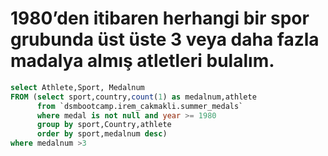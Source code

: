 # 1980’den itibaren herhangi bir spor grubunda üst üste 3 veya daha fazla madalya almış atletleri bulalım.

``` SQL
select Athlete,Sport, Medalnum
FROM (select sport,country,count(1) as medalnum,athlete
      from `dsmbootcamp.irem_cakmakli.summer_medals` 
      where medal is not null and year >= 1980 
      group by sport,Country,athlete
      order by sport,medalnum desc)
where medalnum >3

```
